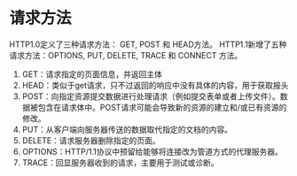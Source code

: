 # 请求方法
HTTP1.0定义了三种请求方法： GET, POST 和 HEAD方法。
HTTP1.1新增了五种请求方法：OPTIONS, PUT, DELETE, TRACE 和 CONNECT 方法。

1. GET：请求指定的页面信息，并返回主体
2. HEAD：类似于get请求，只不过返回的响应中没有具体的内容，用于获取报头
3. POST：向指定资源提交数据进行处理请求（例如提交表单或者上传文件）。数据被包含在请求体中。POST请求可能会导致新的资源的建立和/或已有资源的修改。
4. PUT：从客户端向服务器传送的数据取代指定的文档的内容。
5. DELETE：请求服务器删除指定的页面。
6. OPTIONS：HTTP/1.1协议中预留给能够将连接改为管道方式的代理服务器。
7. TRACE：回显服务器收到的请求，主要用于测试或诊断。
